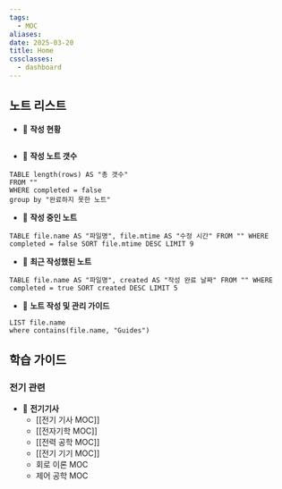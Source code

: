 ```yaml
---
tags:
  - MOC
aliases: 
date: 2025-03-20
title: Home
cssclasses:
  - dashboard
---
```


## 노트 리스트

- 📖 **작성 현황**
```charts

```

- 📖 **작성 노트 갯수**
```dataview
TABLE length(rows) AS "총 갯수"
FROM ""
WHERE completed = false
group by "완료하지 못한 노트"
```

- 📖 **작성 중인 노트**
```dataview
TABLE file.name AS "파일명", file.mtime AS "수정 시간" FROM "" WHERE completed = false SORT file.mtime DESC LIMIT 9
```

- 📖 **최근 작성했된 노트**
```dataview
TABLE file.name AS "파일명", created AS "작성 완료 날짜" FROM "" WHERE completed = true SORT created DESC LIMIT 5
```

- 📖 **노트 작성 및 관리 가이드**
```dataview
LIST file.name
where contains(file.name, "Guides")
```


## 학습 가이드

### 전기 관련

- 📖 **전기기사**
	- [[전기 기사 MOC]]
	- [[전자기학 MOC]]
	- [[전력 공학 MOC]]
	- [[전기 기기 MOC]]
	- 회로 이론 MOC
	- 제어 공학 MOC